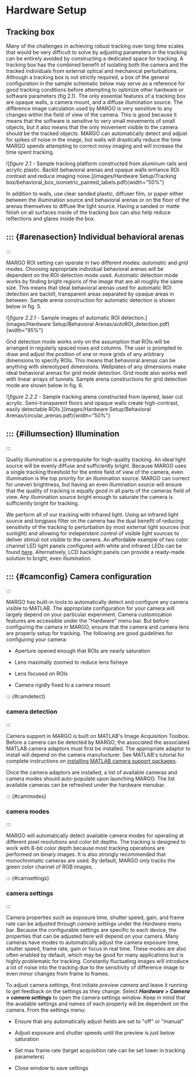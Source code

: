 Hardware Setup
==============

Tracking box
------------

Many of the challenges in achieving robust tracking over long time
scales that would be very difficult to solve by adjusting parameters in
the tracking can be entirely avoided by constructing a dedicated space
for tracking. A tracking box has the combined benefit of isolating both
the camera and the tracked individuals from external optical and
mechanical perturbations. Although a tracking box is not strictly
required, a box of the general configuration in the sample schematic
below may serve as a reference for good tracking conditions before
attempting to optimize other hardware or software parameters (fig 2.1).
The only essential features of a tracking box are opaque walls, a camera
mount, and a diffuse illumination source. The difference image
calculation used by MARGO is very sensitive to any changes within the
field of view of the camera. This is good because it means that the
software is sensitive to very small movements of small objects, but it
also means that the only movement visible to the camera should be the
tracked objects. MARGO can automatically detect and adjust for spikes of
noise in the image, but walls will drastically reduce the time MARGO
spends attempting to correct noisy imaging and will increase the time
spent tracking.

![*figure 2.1* - Sample tracking platform constructed from aluminum
rails and acrylic plastic. Backlit behavioral arenas and opaque walls
enhance ROI contrast and reduce imaging
noise.](images/Hardware Setup/Tracking box/behavioral_box_isometric_painted_labels.pdf){width="50%"}

In addition to walls, use clear sanded plastic, diffuser film, or paper
either between the illumination source and behavioral arenas or on the
floor of the arenas themselves to diffuse the light source. Having a
sanded or matte finish on all surfaces inside of the tracking box can
also help reduce reflections and glares inside the box.

::: {#arenasection}
Individual behavioral arenas
----------------------------
:::

MARGO ROI setting can operate in two different modes: *automatic* and
*grid* modes. Choosing appropriate individual behavioral arenas will be
dependent on the ROI detection mode used. Automatic detection mode works
by finding bright regions of the image that are all roughly the same
size. This means that ideal behavioral arenas used for automatic ROI
detection are backlit, transparent areas separated by opaque areas in
between. Sample arena construction for automatic detection is shown
below in fig. 5.

![*figure 2.2.1* - Sample images of automatic ROI
detection.](images/Hardware Setup/Behavioral Arenas/autoROI_detection.pdf){width="95%"}

Grid detection mode works only on the assumption that ROIs will be
arranged in regularly spaced rows and columns. The user is prompted to
draw and adjust the position of one or more grids of any arbitrary
dimensions to specify ROIs. This means that behavioral arenas can be
anything with stereotyped dimensions. Wellplates of any dimensions make
ideal behavioral arenas for grid mode detection. Grid mode also works
well with linear arrays of tunnels. Sample arena constructions for grid
detection mode are shown below in fig. 6.

![*figure 2.2.2* - Sample tracking arena constructed from layered, laser
cut acrylic. Semi-transparent floors and opaque walls create
high-contrast, easily detectable
ROIs.](images/Hardware Setup/Behavioral Arenas/circular_arenas.pdf){width="50%"}

::: {#illumsection}
Illumination
------------
:::

Quality illumination is a prerequisite for high-quality tracking. An
ideal light source will be evenly diffuse and sufficiently bright.
Because MARGO uses a single tracking threshold for the entire field of
view of the camera, even illumination is the top priority for an
illumination source. MARGO can correct for uneven brightness, but having
an even illumination source will ensure that the quality of tracking is
equally good in all parts of the cameras field of view. Any illumination
source bright enough to saturate the camera is sufficiently bright for
tracking.

We perform all of our tracking with infrared light. Using an infrared
light source and longpass filter on the camera has the dual benefit of
reducing sensitivity of the tracking to perturbation by most external
light sources (not sunlight) and allowing for independent control of
visible light sources to deliver stimuli not visible to the camera. An
affordable example of two color channel LED light panels configured with
white and infrared LEDs can be found
[here](https://www.knema.com/led-modules.html). Alternatively, LCD
backlight panels can provide a ready-made solution to bright, even
illumination.

::: {#camconfig}
Camera configuration
--------------------
:::

MARGO has built-in tools to automatically detect and configure any
camera visible to MATLAB. The appropriate configuration for your camera
will largely depend on your particular experiment. Camera customization
features are accessible under the \"Hardware\" menu bar. But before
configuring the camera in MARGO, ensure that the camera and camera lens
are properly setup for tracking. The following are good guidelines for
configuring your camera:

-   Aperture opened enough that ROIs are nearly saturation

-   Lens maximally zoomed to reduce lens fisheye

-   Lens focused on ROIs

-   Camera rigidly fixed to a camera mount

::: {#camdetect}
### camera detection
:::

Camera support in MARGO is built on MATLAB's Image Acquisition Toolbox.
Before a camera can be detected by MARGO, the associated the associated
MATLAB camera adaptors must first be installed. The appropriate adaptor
to install will depend on the camera manufucturer. See MATLAB's tutorial
for complete instructions on [installing MATLAB camera support
packages](https://www.mathworks.com/help/imaq/installing-the-support-packages-for-image-acquisition-toolbox-adaptors.html).

Once the camera adaptors are installed, a list of available cameras and
camera modes should auto-populate upon launching MARGO. The list
available cameras can be refreshed under the hardware menubar.

::: {#cammodes}
### camera modes
:::

MARGO will automatically detect available camera modes for operating at
different pixel resolutions and color bit depths. The tracking is
designed to work with 8-bit color depth because most tracking operations
are performed on binary images. It is also strongly recommended that
monochromatic cameras are used. By default, MARGO only tracks the green
color channel of RGB images.

::: {#camsettings}
### camera settings
:::

Camera properties such as exposure time, shutter speed, gain, and frame
rate can be adjusted through *camera settings* under the *Hardware* menu
bar. Because the configurable settings are specific to each device, the
properties that can be adjusted here will depend on your camera. Many
cameras have modes to automatically adjust the camera exposure time,
shutter speed, frame rate, gain or focus in real time. These modes are
also often enabled by default, which may be good for many applications
but is highly problematic for tracking. Constantly fluctuating images
will introduce a lot of noise into the tracking due to the sensitivity
of difference image to even minor changes from frame to frames.

To adjust camera settings, first initiate *preview camera* and leave it
running to get feedback on the settings as they change. Select
***Hardware* $>$ *Camera* $>$ *camera settings*** to open the camera
settings window. Keep in mind that the available settings and names of
each property will be dependent on the camera. From the settings menu:

-   Ensure that any automatically adjust fields are set to \"off\" or
    \"manual\"

-   Adjust exposure and shutter speeds until the preview is just below
    saturation

-   Set max frame rate (target acquisition rate can be set lower in
    tracking parameters)

-   Close window to save settings
